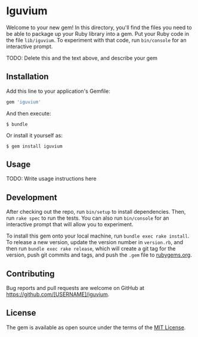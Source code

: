 # Iguvium

Welcome to your new gem! In this directory, you'll find the files you need to be able to package up your Ruby library into a gem. Put your Ruby code in the file `lib/iguvium`. To experiment with that code, run `bin/console` for an interactive prompt.

TODO: Delete this and the text above, and describe your gem

## Installation

Add this line to your application's Gemfile:

```ruby
gem 'iguvium'
```

And then execute:

    $ bundle

Or install it yourself as:

    $ gem install iguvium

## Usage

TODO: Write usage instructions here

## Development

After checking out the repo, run `bin/setup` to install dependencies. Then, run `rake spec` to run the tests. You can also run `bin/console` for an interactive prompt that will allow you to experiment.

To install this gem onto your local machine, run `bundle exec rake install`. To release a new version, update the version number in `version.rb`, and then run `bundle exec rake release`, which will create a git tag for the version, push git commits and tags, and push the `.gem` file to [rubygems.org](https://rubygems.org).

## Contributing

Bug reports and pull requests are welcome on GitHub at https://github.com/[USERNAME]/iguvium.

## License

The gem is available as open source under the terms of the [MIT License](https://opensource.org/licenses/MIT).
